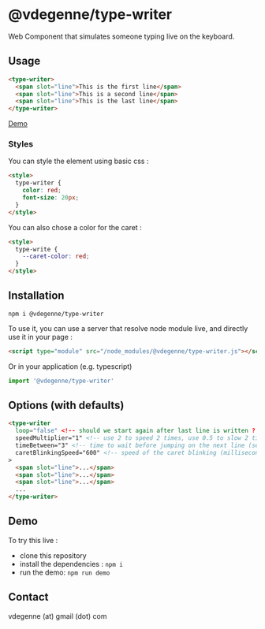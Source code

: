 # @vdegenne/type-writer

Web Component that simulates someone typing live on the keyboard.

## Usage

```html
<type-writer>
  <span slot="line">This is the first line</span>
  <span slot="line">This is a second line</span>
  <span slot="line">This is the last line</span>
</type-writer>
```

[Demo](https://type-writer.glitch.me/)

### Styles

You can style the element using basic css :
```html
<style>
  type-writer {
    color: red;
    font-size: 20px;
  }
</style>
```

You can also chose a color for the caret :
```html
<style>
  type-write {
    --caret-color: red;
  }
</style>
```


## Installation

```npm i @vdegenne/type-writer```

To use it, you can use a server that resolve node module live, and directly use it in your page :
```html
<script type="module" src="/node_modules/@vdegenne/type-writer.js"></script>
```

Or in your application (e.g. typescript)
```typescript
import '@vdegenne/type-writer'
```

## Options (with defaults)

```html
<type-writer
  loop="false" <!-- should we start again after last line is written ? -->
  speedMultiplier="1" <!-- use 2 to speed 2 times, use 0.5 to slow 2 times -->
  timeBetween="3" <!-- time to wait before jumping on the next line (seconds) -->
  caretBlinkingSpeed="600" <!-- speed of the caret blinking (milliseconds) -->
>
  <span slot="line">...</span>
  <span slot="line">...</span>
  <span slot="line">...</span>
  ...
</type-writer>
```

## Demo

To try this live :
- clone this repository
- install the dependencies : `npm i`
- run the demo: `npm run demo`

## Contact

vdegenne (at) gmail (dot) com